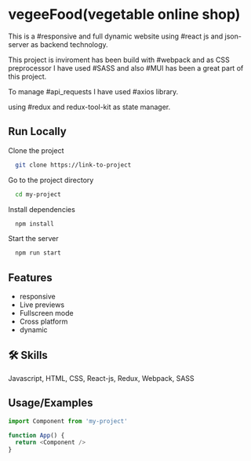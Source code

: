 
# vegeeFood(vegetable online shop)

This is a #responsive and full dynamic website using #react js and json-server as backend technology.

This project is inviroment has been build with #webpack and as CSS preprocessor I have used #SASS and also #MUI has been a great part of this project. 

To manage #api_requests I have used #axios library.

using #redux and redux-tool-kit as state manager. 


## Run Locally

Clone the project

```bash
  git clone https://link-to-project
```

Go to the project directory

```bash
  cd my-project
```

Install dependencies

```bash
  npm install
```

Start the server

```bash
  npm run start
```


## Features

- responsive
- Live previews
- Fullscreen mode
- Cross platform
- dynamic


## 🛠 Skills
Javascript, HTML, CSS, React-js, Redux, Webpack, SASS


## Usage/Examples

```javascript
import Component from 'my-project'

function App() {
  return <Component />
}
```

